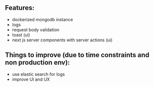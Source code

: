 ## Features:
- dockerized mongodb instance
- logs
- request body validation
- toast (ui)
- next js server components with server actions (ui)


## Things to improve (due to time constraints and non production env):
- use elastic search for logs
- improve UI and UX
